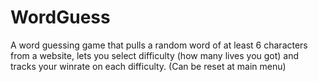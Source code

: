 # WordGuess

A word guessing game that pulls a random word of at least 6 characters from a website, lets you select difficulty (how many lives you got) and tracks your winrate on each
difficulty. (Can be reset at main menu)

